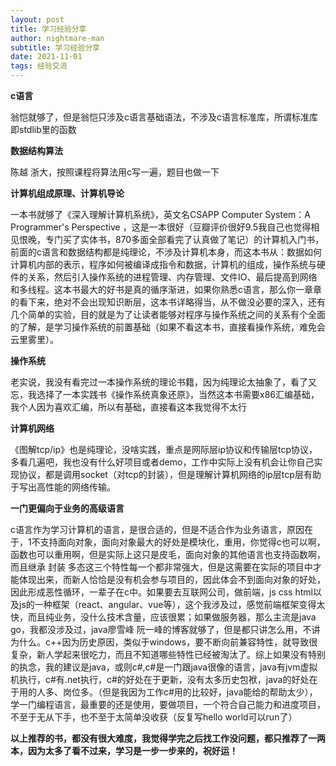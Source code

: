 ```yaml
---
layout: post
title: 学习经验分享
author: nightmare-man
subtitle: 学习经验分享
date: 2021-11-01
tags: 经验交流
---
```

**c语言**

翁恺就够了，但是翁恺只涉及c语言基础语法，不涉及c语言标准库，所谓标准库即stdlib里的函数

**数据结构算法**

陈越 浙大，按照课程将算法用c写一遍，题目也做一下

**计算机组成原理、计算机导论**

一本书就够了《深入理解计算机系统》，英文名CSAPP Computer System：A Programmer's Perspective ，这是一本很好（豆瓣评价很好9.5我自己也觉得相见恨晚，专门买了实体书，870多面全部看完了认真做了笔记）的计算机入门书，前面的c语言和数据结构都是纯理论，不涉及计算机本身，而这本书从：数据如何计算机内部的表示，程序如何被编译成指令和数据，计算机的组成，操作系统与硬件的关系，然后引入操作系统的进程管理、内存管理、文件IO、最后提高到网络和多线程。这本书最大的好书是真的循序渐进，如果你熟悉c语言，那么你一章章的看下来，绝对不会出现知识断层，这本书详略得当，从不做没必要的深入，还有几个简单的实验，目的就是为了让读者能够对程序与操作系统之间的关系有个全面的了解，是学习操作系统的前置基础（如果不看这本书，直接看操作系统，难免会云里雾里）。

**操作系统**

老实说，我没有看完过一本操作系统的理论书籍，因为纯理论太抽象了，看了又忘，我选择了一本实践书《操作系统真象还原》，当然这本书需要x86汇编基础，我个人因为喜欢汇编，所以有基础，直接看这本我觉得不太行

**计算机网络**

《图解tcp/ip》也是纯理论，没啥实践，重点是网际层ip协议和传输层tcp协议，多看几遍吧，我也没有什么好项目或者demo，工作中实际上没有机会让你自己实现协议，都是调用socket（对tcp的封装），但是理解计算机网络的ip层tcp层有助于写出高性能的网络传输。

**一门更偏向于业务的高级语言**

c语言作为学习计算机的语言，是很合适的，但是不适合作为业务语言，原因在于，1不支持面向对象，面向对象最大的好处是模块化，重用，你觉得c也可以啊，函数也可以重用啊，但是实际上这只是皮毛，面向对象的其他语言也支持函数啊，而且继承 封装 多态这三个特性每一个都非常强大，但是这需要在实际的项目中才能体现出来，而新人恰恰是没有机会参与项目的，因此体会不到面向对象的好处，因此形成恶性循环，一辈子在c中。如果要去互联网公司，做前端，js css html以及js的一种框架（react、angular、vue等），这个我涉及过，感觉前端框架变得太快，而且纯业务，没什么技术含量，应该很累；如果做服务器，那么主流是java go，我都没涉及过，java廖雪峰 阮一峰的博客就够了，但是都只讲怎么用，不讲为什么。c++因为历史原因，类似于windows，要不断向前兼容特性，就导致很复杂，新人学起来很吃力，而且不知道哪些特性已经被淘汰了。综上如果没有特别的执念，我的建议是java，或则c#,c#是一门跟java很像的语言，java有jvm虚拟机执行，c#有.net执行，c#的好处在于更新，没有太多历史包袱，java的好处在于用的人多、岗位多。（但是我因为工作c#用的比较好，java能给的帮助太少），学一门编程语言，最重要的还是使用，要做项目，一个符合自己能力和进度项目，不至于无从下手，也不至于太简单没收获（反复写hello world可以run了）

**以上推荐的书，都没有很大难度，我觉得学完之后找工作没问题，都只推荐了一两本，因为太多了看不过来，学习是一步一步来的，祝好运！**



